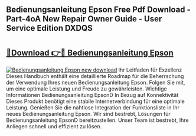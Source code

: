 ## Bedienungsanleitung Epson Free Pdf Download - Part-4oA New Repair Owner Guide - User Service Edition DXDQS

# <h2><a href="http://df64dg1.blite.top/?on=Bedienungsanleitung+Epson">🔗Download 👉🔴 Bedienungsanleitung Epson</a></h2>

[![Bedienungsanleitung Epson new download](https://i.imgur.com/lujVjoI.png)](http://df64dg1.blite.top/?on=Bedienungsanleitung+Epson)
Ihr Leitfaden für Exzellenz Dieses Handbuch enthält eine detaillierte Roadmap für die Beherrschung der Verwendung Ihres neuen Bedienungsanleitung Epson. Folgen Sie mit, um eine optimale Leistung und Freude zu gewährleisten. Wichtige Informationen Bedienungsanleitung EpsonD In Bezug auf Konnektivität Dieses Produkt benötigt eine stabile Internetverbindung für eine optimale Leistung. Genießen Sie die nahtlose Integration der Funktionsliste in Ihr neues Bedienungsanleitung Epson. Wir sind bestrebt, Lösungen für Bedienungsanleitung EpsonD bereitzustellen. Unser Team ist bestrebt, Ihre Anliegen schnell und effizient zu lösen.
